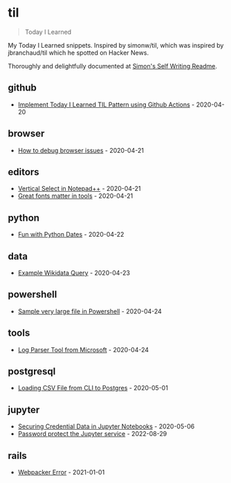# til

> Today I Learned

My Today I Learned snippets. Inspired by simonw/til, which was inspired by jbranchaud/til which he spotted on Hacker News.

Thoroughly and delightfully documented at [Simon's Self Writing Readme](https://simonwillison.net/2020/Apr/20/self-rewriting-readme/).

<!-- index starts -->
## github

* [Implement Today I Learned TIL Pattern using Github Actions](https://github.com/nryberg/til/blob/master/github/github-actions-for-til-workflow.md) - 2020-04-20

## browser

* [How to debug browser issues](https://github.com/nryberg/til/blob/master/browser/how-to-debug-browser-issues.md) - 2020-04-21

## editors

* [Vertical Select in Notepad++](https://github.com/nryberg/til/blob/master/editors/notepad-plus-plus-vertical-select.md) - 2020-04-21
* [Great fonts matter in tools](https://github.com/nryberg/til/blob/master/editors/great-fonts-matter.md) - 2020-04-21

## python

* [Fun with Python Dates](https://github.com/nryberg/til/blob/master/python/fun-with-python-dates.md) - 2020-04-22

## data

* [Example Wikidata Query](https://github.com/nryberg/til/blob/master/data/wikipedia-query.md) - 2020-04-23

## powershell

* [Sample very large file in Powershell](https://github.com/nryberg/til/blob/master/powershell/sample-very-large-files-in-powershell.md) - 2020-04-24

## tools

* [Log Parser Tool from Microsoft](https://github.com/nryberg/til/blob/master/tools/log-parser-tool-microsoft.md) - 2020-04-24

## postgresql

* [Loading CSV File from CLI to Postgres](https://github.com/nryberg/til/blob/master/postgresql/loading-csv-file-from-cli-to-postgres.md) - 2020-05-01

## jupyter

* [Securing Credential Data in Jupyter Notebooks](https://github.com/nryberg/til/blob/master/jupyter/securing-credential-data-in-jupyter-notebooks.md) - 2020-05-06
* [Password protect the Jupyter service](https://github.com/nryberg/til/blob/master/jupyter/password_protect_jupyter.md) - 2022-08-29

## rails

* [Webpacker Error](https://github.com/nryberg/til/blob/master/rails/webpacker-error.md) - 2021-01-01
<!-- index ends -->